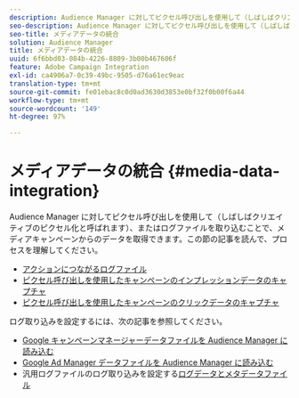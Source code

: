 ```yaml
---
description: Audience Manager に対してピクセル呼び出しを使用して（しばしばクリエイティブのピクセル化と呼ばれます）、またはログファイルを取り込むことで、メディアキャンペーンからのデータを取得できます。
seo-description: Audience Manager に対してピクセル呼び出しを使用して（しばしばクリエイティブのピクセル化と呼ばれます）、またはログファイルを取り込むことで、メディアキャンペーンからのデータを取得できます。
seo-title: メディアデータの統合
solution: Audience Manager
title: メディアデータの統合
uuid: 6f6bbd03-084b-4226-8809-3b00b467606f
feature: Adobe Campaign Integration
exl-id: ca4906a7-0c39-49bc-9505-d76a61ec9eac
translation-type: tm+mt
source-git-commit: fe01ebac8c0d0ad3630d3853e0bf32f0b00f6a44
workflow-type: tm+mt
source-wordcount: '149'
ht-degree: 97%

---
```


# メディアデータの統合 {#media-data-integration}

Audience Manager に対してピクセル呼び出しを使用して（しばしばクリエイティブのピクセル化と呼ばれます）、またはログファイルを取り込むことで、メディアキャンペーンからのデータを取得できます。この節の記事を読んで、プロセスを理解してください。

<!-- c_camp_data_int.xml -->

* [アクションにつながるログファイル](/help/using/integration/media-data-integration/actionable-log-files.md)
* [ピクセル呼び出しを使用したキャンペーンのインプレッションデータのキャプチャ](/help/using/integration/media-data-integration/impression-data-pixels.md)
* [ピクセル呼び出しを使用したキャンペーンのクリックデータのキャプチャ](/help/using/integration/media-data-integration/click-data-pixels.md)

ログ取り込みを設定するには、次の記事を参照してください。

* [Google キャンペーンマネージャーデータファイルを Audience Manager に読み込む](/help/using/reporting/audience-optimization-reports/aor-advertisers/import-dcm.md)
* [Google Ad Manager データファイルを Audience Manager に読み込む](/help/using/reporting/audience-optimization-reports/aor-publishers/import-dfp.md)
* 汎用ログファイルのログ取り込みを設定する[ログデータとメタデータファイル](/help/using/reporting/audience-optimization-reports/metadata-files-intro/metadata-files-intro.md)
